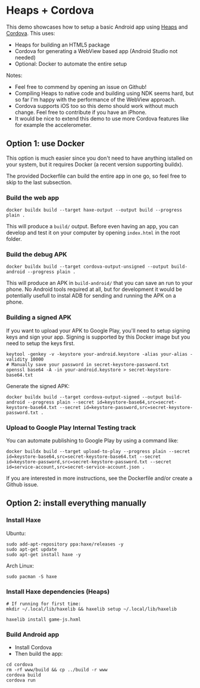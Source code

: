# Heaps + Cordova

This demo showcases how to setup a basic Android app using [Heaps](https://heaps.io/) and [Cordova](https://cordova.apache.org/). This uses:

* Heaps for building an HTML5 package
* Cordova for generating a WebView based app (Android Studio not needed)
* Optional: Docker to automate the entire setup

Notes:

* Feel free to commend by opening an issue on Github!
* Compiling Heaps to native code and building using NDK seems hard, but so far I'm happy with the performance of the WebView approach.
* Cordova supports iOS too so this demo should work without much change. Feel free to contribute if you have an iPhone.
* It would be nice to extend this demo to use more Cordova features like for example the accelerometer.

## Option 1: use Docker

This option is much easier since you don't need to have anything istalled on your system, but it requires Docker (a recent version supporting buildx).

The provided Dockerfile can build the entire app in one go, so feel free to skip to the last subsection.

### Build the web app
```
docker buildx build --target haxe-output --output build --progress plain .
```
This will produce a `build/` output. Before even having an app, you can develop and test it on your computer by opening `index.html` in the root folder.

### Build the debug APK
```
docker buildx build --target cordova-output-unsigned --output build-android --progress plain .
```
This will produce an APK in `build-android/` that you can save an run to your phone. No Android tools required at all, but for development it would be potentially usefull to instal ADB for sending and running the APK on a phone.

### Building a signed APK
If you want to upload your APK to Google Play, you'll need to setup signing keys and sign your app. Signing is supported by this Docker image but you need to setup the keys first.

```
keytool -genkey -v -keystore your-android.keystore -alias your-alias -validity 10000
# Manually save your password in secret-keystore-password.txt
openssl base64 -A -in your-android.keystore > secret-keystore-base64.txt
```

Generate the signed APK:

```
docker buildx build --target cordova-output-signed --output build-android --progress plain --secret id=keystore-base64,src=secret-keystore-base64.txt --secret id=keystore-password,src=secret-keystore-password.txt .
```

### Upload to Google Play Internal Testing track

You can automate publishing to Google Play by using a command like:

```
docker buildx build --target upload-to-play --progress plain --secret id=keystore-base64,src=secret-keystore-base64.txt --secret id=keystore-password,src=secret-keystore-password.txt --secret id=service-account,src=secret-service-account.json .
```

If you are interested in more instructions, see the Dockerfile and/or create a Github issue.

## Option 2: install everything manually

### Install Haxe
Ubuntu:
```
sudo add-apt-repository ppa:haxe/releases -y
sudo apt-get update
sudo apt-get install haxe -y
```

Arch Linux:
```
sudo pacman -S haxe
```

### Install Haxe dependencies (Heaps)
```
# If running for first time:
mkdir ~/.local/lib/haxelib && haxelib setup ~/.local/lib/haxelib

haxelib install game-js.hxml
```

### Build Android app
* Install Cordova
* Then build the app:

```
cd cordova
rm -rf www/build && cp ../build -r www
cordova build
cordova run
```
